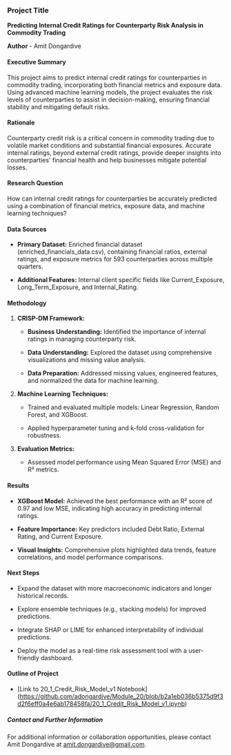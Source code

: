 ### **Project Title**

**Predicting Internal Credit Ratings for Counterparty Risk Analysis in Commodity Trading**

**Author** - Amit Dongardive

#### **Executive Summary**

This project aims to predict internal credit ratings for counterparties in commodity trading, incorporating both financial metrics and exposure data. Using advanced machine learning models, the project evaluates the risk levels of counterparties to assist in decision-making, ensuring financial stability and mitigating default risks.

#### **Rationale**

Counterparty credit risk is a critical concern in commodity trading due to volatile market conditions and substantial financial exposures. Accurate internal ratings, beyond external credit ratings, provide deeper insights into counterparties' financial health and help businesses mitigate potential losses.

#### **Research Question**

How can internal credit ratings for counterparties be accurately predicted using a combination of financial metrics, exposure data, and machine learning techniques?

#### **Data Sources**

*   **Primary Dataset:** Enriched financial dataset (enriched\_financials\_data.csv), containing financial ratios, external ratings, and exposure metrics for 593 counterparties across multiple quarters.
    
*   **Additional Features:** Internal client specific fields like Current\_Exposure, Long\_Term\_Exposure, and Internal\_Rating.
    

#### **Methodology**

1.  **CRISP-DM Framework:**
    
    *   **Business Understanding:** Identified the importance of internal ratings in managing counterparty risk.
        
    *   **Data Understanding:** Explored the dataset using comprehensive visualizations and missing value analysis.
        
    *   **Data Preparation:** Addressed missing values, engineered features, and normalized the data for machine learning.
        
2.  **Machine Learning Techniques:**
    
    *   Trained and evaluated multiple models: Linear Regression, Random Forest, and XGBoost.
        
    *   Applied hyperparameter tuning and k-fold cross-validation for robustness.
        
3.  **Evaluation Metrics:**
    
    *   Assessed model performance using Mean Squared Error (MSE) and R² metrics.
        

#### **Results**

*   **XGBoost Model:** Achieved the best performance with an R² score of 0.97 and low MSE, indicating high accuracy in predicting internal ratings.
    
*   **Feature Importance:** Key predictors included Debt Ratio, External Rating, and Current Exposure.
    
*   **Visual Insights:** Comprehensive plots highlighted data trends, feature correlations, and model performance comparisons.
    

#### **Next Steps**

*   Expand the dataset with more macroeconomic indicators and longer historical records.
    
*   Explore ensemble techniques (e.g., stacking models) for improved predictions.
    
*   Integrate SHAP or LIME for enhanced interpretability of individual predictions.
    
*   Deploy the model as a real-time risk assessment tool with a user-friendly dashboard.
    

#### **Outline of Project**

*   [Link to 20_1_Credit_Risk_Model_v1 Notebook] (https://github.com/adongardive/Module_20/blob/b2a1eb036b5375d9f3d2f6eff0a4e6ab178458fa/20_1_Credit_Risk_Model_v1.ipynb)
    

##### **Contact and Further Information**

For additional information or collaboration opportunities, please contact Amit Dongardive at amit.dongardive@gmail.com.
